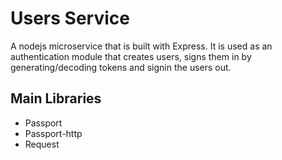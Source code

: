 # Users Service

A nodejs microservice that is built with Express. It is used as an authentication module that creates users, signs them in by generating/decoding tokens and signin the users out.

## Main Libraries

* Passport
* Passport-http
* Request
